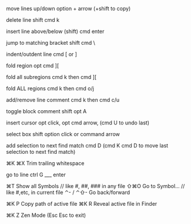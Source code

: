 <!-- favorite keyboard shortcuts for VS Code -->
move lines up/down
option + arrow (+shift to copy)

delete line
shift cmd k

insert line above/below
(shift) cmd enter

jump to matching bracket
shift cmd \

indent/outdent line
cmd [ or ]

fold region
opt cmd ][

fold all subregions
cmd k then cmd ][

fold ALL regions
cmd k then cmd o/j

add/remove line comment
cmd k then cmd c/u

toggle block comment
shift opt A

insert cursor
opt click, opt cmd arrow, (cmd U to undo last)

select box
shift option click or command arrow

add selection to next find match
cmd D (cmd K cmd D to move last selection to next find match)

⌘K ⌘X Trim trailing whitespace     

go to line
ctrl G ___ enter

⌘T Show all Symbols // like #, ##, ### in any file
⇧⌘O Go to Symbol... // like #,etc, in current file
⌃- / ⌃⇧- Go back/forward

⌘K P Copy path of active file
⌘K R Reveal active file in Finder

⌘K Z Zen Mode (Esc Esc to exit)




